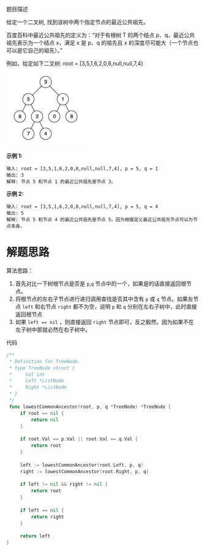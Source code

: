 题目描述

给定一个二叉树, 找到该树中两个指定节点的最近公共祖先。

百度百科中最近公共祖先的定义为：“对于有根树 T 的两个结点 p、q，最近公共祖先表示为一个结点 x，满足 x 是 p、q 的祖先且 x 的深度尽可能大（一个节点也可以是它自己的祖先）。”

例如，给定如下二叉树:  root = [3,5,1,6,2,0,8,null,null,7,4]

![img](Untitled.assets/binarytree.png)



**示例 1:**

```
输入: root = [3,5,1,6,2,0,8,null,null,7,4], p = 5, q = 1
输出: 3
解释: 节点 5 和节点 1 的最近公共祖先是节点 3。
```



**示例 2:**

```
输入: root = [3,5,1,6,2,0,8,null,null,7,4], p = 5, q = 4
输出: 5
解释: 节点 5 和节点 4 的最近公共祖先是节点 5。因为根据定义最近公共祖先节点可以为节点本身。
```



# 解题思路

算法思路：



1.  首先对比一下树根节点是否是 `p`,`q` 节点中的一个，如果是的话直接返回根节点。
2.  将根节点的左右子节点进行递归调用查找是否其中含有 `p` 或 `q` 节点。如果左节点 `left` 和右节点 `right` 都不为空，说明 `p` 和 `q` 分别在左右子树中，此时直接返回根节点
3.  如果 `left == nil` ，则直接返回 `right` 节点即可，反之毅然。因为如果不在左子树中那就必然在右子树中。

 

代码

```go
/**
 * Definition for TreeNode.
 * type TreeNode struct {
 *     Val int
 *     Left *ListNode
 *     Right *ListNode
 * }
 */
 func lowestCommonAncestor(root, p, q *TreeNode) *TreeNode {
     if root == nil {
         return nil
     }

     if root.Val == p.Val || root.Val == q.Val {
         return root
     }

     left := lowestCommonAncestor(root.Left, p, q)
     right := lowestCommonAncestor(root.Right, p, q)

     if left != nil && right != nil {
         return root
     }

     if left == nil {
         return right
     }

     return left
}
```

